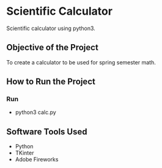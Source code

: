 
# Scientific Calculator

Scientific calculator using python3.

## Objective of the Project

To create a calculator to be used for spring semester math.

## How to Run the Project

### Run

- python3 calc.py

## Software Tools Used

- Python
- TKinter
- Adobe Fireworks

